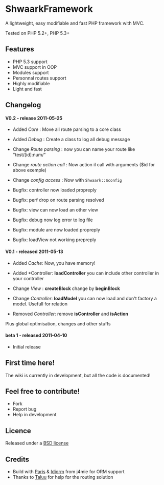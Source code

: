 ShwaarkFramework
================

A lightweight, easy modifiable and fast PHP framework with MVC.

Tested on PHP 5.2+, PHP 5.3+

Features
--------

* PHP 5.3 support
* MVC support in OOP
* Modules support
* Personnal routes support
* Highly modifiable
* Light and fast

Changelog
---------

#### V0.2 - release 2011-05-25
* Added *Core* : Move all route parsing to a core class
* Added *Debug* : Create a class to log all debug message

* Change *Route parsing* : now you can name your route like "test/[id]:num/"
* Change *route action call* : Now action il call with arguments ($id for above exemple)
* Change *config access* : Now with ```Shwaark::$config```

* Bugfix: controller now loaded propreply
* Bugfix: perf drop on route parsing resolved
* Bugfix: view can now load an other view
* Bugfix: debug now log error to log file
* Bugfix: module are now loaded propreply
* Bugfix: loadView not working prepreply

#### V0.1 - released 2011-05-13
* Added *Cache*: Now, you have memory!
* Added *Controller: **loadController** you can include other controller in your controller

* Change *View* : **createBlock** change by **beginBlock**
* Change *Controller*: **loadModel** you can now load and don't factory a model. Usefull for relation

* Removed *Controller*: remove **isController** and **isAction**

Plus global optimisation, changes and other stuffs

#### beta 1 - released 2011-04-10

* Initial release


First time here!
----------------

The wiki is currently in development, but all the code is documented!

Feel free to contribute!
------------------------

* Fork
* Report bug
* Help in development

Licence
-------

Released under a [BSD license](http://en.wikipedia.org/wiki/BSD_licenses)

Credits
-------

* Build with [Paris](http://github.com/j4mie/paris) & [Idiorm](http://github.com/j4mie/idiorm) from j4mie for ORM support
* Thanks to [Taluu](https://github.com/Taluu) for help for the routing solution
